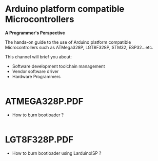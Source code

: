 # Arduino platform compatible Microcontrollers 
**A Programmer's Perspective**


The hands-on guide to the use of Arduino platform compatible Microcontrollers such as ATMega328P, LGT8F328P, STM32, ESP32...etc.

This channel will brief you about:

- Software development toolchain management
- Vendor software driver 
- Hardware Programmers
<br><br/>

# ATMEGA328P.PDF
- How to burn bootloader ?
<br><br/>

# LGT8F328P.PDF
- How to burn bootloader using LarduinoISP ?


